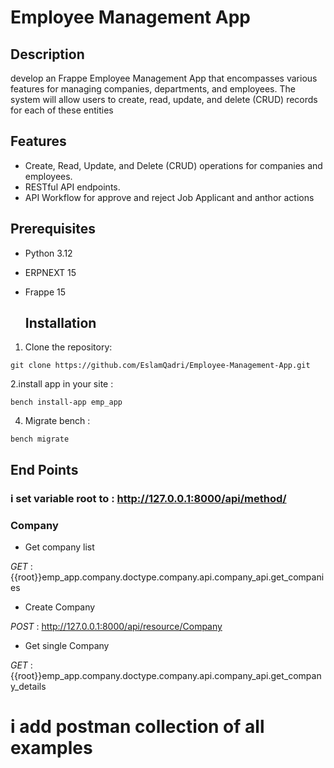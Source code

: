 # Employee Management App

## Description
develop an Frappe Employee Management App that encompasses various features for managing companies, departments, and employees. 
The system will allow users to create, read, update, and delete (CRUD) records for each of these entities

## Features

- Create, Read, Update, and Delete (CRUD) operations for companies and employees.
- RESTful API endpoints.
-  API Workflow for approve and reject Job Applicant and anthor actions 


## Prerequisites

- Python 3.12
- ERPNEXT 15
- Frappe 15 

  ## Installation

1. Clone the repository:

```
git clone https://github.com/EslamQadri/Employee-Management-App.git

```

2.install app in your site :
```
bench install-app emp_app
```


4. Migrate bench  :

```
bench migrate
```

## End Points 
### i set variable root to : http://127.0.0.1:8000/api/method/  
### Company 

- Get company list

*GET* : {{root}}emp_app.company.doctype.company.api.company_api.get_companies

- Create Company
  
*POST* : http://127.0.0.1:8000/api/resource/Company

- Get single Company

*GET* :{{root}}emp_app.company.doctype.company.api.company_api.get_company_details

# i add postman collection of all examples 
